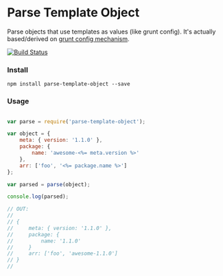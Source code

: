 # Parse Template Object

Parse objects that use templates as values (like grunt config).
It's actually based/derived on [grunt config mechanism](https://github.com/gruntjs/grunt).

[![Build Status](https://travis-ci.org/rbarilani/parse-template-object.svg?branch=master)](https://travis-ci.org/rbarilani/parse-template-object)

### Install

```
npm install parse-template-object --save
```

### Usage

```javascript

var parse = require('parse-template-object');

var object = {
    meta: { version: '1.1.0' },
    package: {
        name: 'awesome-<%= meta.version %>'
    },
    arr: ['foo', '<%= package.name %>']
};

var parsed = parse(object);

console.log(parsed);

// OUT:
//
// {
//     meta: { version: '1.1.0' },
//     package: {
//         name: '1.1.0'
//     }
//     arr: ['foo', 'awesome-1.1.0']
// }
//
```

